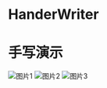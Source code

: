 # HanderWriter
# 手写演示
![图片1](https://github.com/keaideluren/HanderWriter/tree/master/screenshot/Screenshot_20190122-105635.jpg)
![图片2](https://github.com/keaideluren/HanderWriter/tree/master/screenshot/Screenshot_20190122-105641.jpg)
![图片3](https://github.com/keaideluren/HanderWriter/tree/master/screenshot/Screenshot_20190122-105646.jpg)